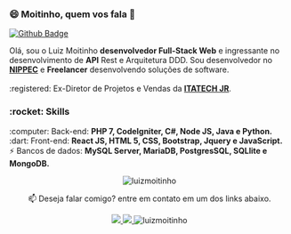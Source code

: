 ### 😄 Moitinho, quem vos fala 👋
 [![Github Badge](https://img.shields.io/badge/-Github-000?style=flat-square&logo=Github&logoColor=white&link=https://github.com/fagnerpsantos)](https://github.com/luizmoitinho)
                                                                                                        
<p align="left">
  Olá, sou o Luiz Moitinho <strong>desenvolvedor Full-Stack Web</strong> e ingressante no desenvolvimento de <strong>API</strong> Rest e Arquitetura DDD. Sou desenvolvedor no <strong><a href="www.nippec.com">NIPPEC</a></strong> e <strong>Freelancer</strong> desenvolvendo soluções de software.<Br>
<br>:registered: Ex-Diretor de Projetos e Vendas da <strong><a href="http://itatechjr.com.br/">ITATECH JR</a></strong>.<br>
</p>
<!-- <p align="left">
  :heavy_check_mark: Em busca de projetos que possam me trazer novas experiências e aprendizados.<br>
  :heavy_check_mark: Uma mente aberta para sempre que possível re-aprender.<br>
</p> -->

<h3>:rocket: Skills</h3>
<p align="left">
  :computer: Back-end: <strong>PHP 7, CodeIgniter, C#, Node JS, Java e Python.</strong> <br>
  :dart: Front-end: <strong>React JS, HTML 5, CSS, Bootstrap, Jquery e JavaScript.</strong><br>
 ⚡ Bancos de dados: <strong>MySQL Server, MariaDB, PostgresSQL, SQLlite e MongoDB.</strong>
</p>

<!--
<p align="left">
  🔥 Estudando: <strong>Node.JS, TypeScript, ASP.NET Core, Entity Framework, Docker, APIs Restfull.</strong>
</p>
-->
<p align="center">
<img src="https://github-readme-stats.vercel.app/api?username=luizmoitinho&show_icons=true" alt="luizmoitinho"/> 
</p>
<p align="center">
📫  Deseja falar comigo? entre em contato em um dos links abaixo.
</p>



 <p align=center>
 
 <a align="center" href="mailto:luizcarlos_costam@hotmail.com" alt="Hotmail">
  <img src=https://img.shields.io/badge/Hotmail-luizcarlos__costam%40hotmail.com-red>
 </a>
 
  <a align="center" href="https://www.linkedin.com/in/luiz-carlos-costa-moitinho-60878b176/" alt="Linkedin">
  <img src="https://img.shields.io/badge/-LinkedIn-blue?style=flat-square&logo=Linkedin&logoColor=white">
 </a>
 <a align="center"> <img src="https://komarev.com/ghpvc/?username=luizmoitinho" alt="luizmoitinho" /> </a>
</p>  





